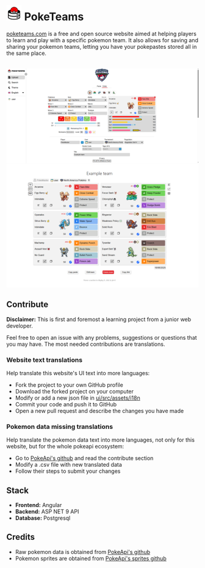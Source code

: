 <h1 align="start">
  <img src="ui/src/assets/img/logo.png" width="40" height="40" /> PokeTeams
</h1>
<a href="https://poketeams.com" target="_blank">poketeams.com</a> is a free and open source website aimed at helping players to learn and play with a specific pokemon team. It also allows for saving and sharing your pokemon teams, letting you have your pokepastes stored all in the same place.
<br></br>

![Website Preview](media/img/home3.PNG)
![Website Preview2](media/img/team1.PNG)

## Contribute

**Disclaimer:** This is first and foremost a learning project from a junior web developer.

Feel free to open an issue with any problems, suggestions or questions that you may have. The most needed contributions are translations.

### Website text translations

Help translate this website's UI text into more languages:
- Fork the project to your own GitHub profile
- Download the forked project on your computer
- Modify or add a new json file in [ui/src/assets/i18n](https://github.com/sergiomadd/PokeTeams/tree/dev/ui/src/assets/i18n)
- Commit your code and push it to GitHub
- Open a new pull request and describe the changes you have made

### Pokemon data missing translations 

Help translate the pokemon data text into more languages, not only for this website, but for the whole pokeapi ecosystem:
- Go to [PokeApi's github](https://github.com/PokeAPI/pokeapi) and read the contribute section
- Modify a .csv file with new translated data
- Follow their steps to submit your changes

## Stack

- **Frontend:** Angular
- **Backend:** ASP NET 9 API
- **Database:** Postgresql 

## Credits

- Raw pokemon data is obtained from [PokeApi's github](https://github.com/PokeAPI/pokeapi)
- Pokemon sprites are obtained from [PokeApi's sprites github](https://github.com/PokeAPI/sprites)
